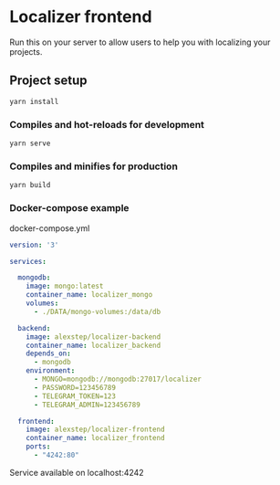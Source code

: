 # Localizer frontend

Run this on your server to allow users to help you with localizing your projects.

## Project setup

```
yarn install
```

### Compiles and hot-reloads for development

```
yarn serve
```

### Compiles and minifies for production

```
yarn build
```


### Docker-compose example

docker-compose.yml
```yaml
version: '3'

services:

  mongodb:
    image: mongo:latest
    container_name: localizer_mongo
    volumes:
      - ./DATA/mongo-volumes:/data/db

  backend:
    image: alexstep/localizer-backend
    container_name: localizer_backend
    depends_on:
      - mongodb
    environment:
      - MONGO=mongodb://mongodb:27017/localizer
      - PASSWORD=123456789
      - TELEGRAM_TOKEN=123
      - TELEGRAM_ADMIN=123456789

  frontend:
    image: alexstep/localizer-frontend
    container_name: localizer_frontend
    ports:
      - "4242:80"

```
Service available on localhost:4242

